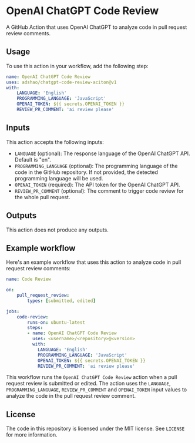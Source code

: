 # OpenAI ChatGPT Code Review

A GitHub Action that uses OpenAI ChatGPT to analyze code in pull request review comments.

## Usage

To use this action in your workflow, add the following step:

```yaml
name: OpenAI ChatGPT Code Review
uses: adshao/chatgpt-code-review-aciton@v1
with:
    LANGUAGE: 'English'
    PROGRAMMING_LANGUAGE: 'JavaScript'
    OPENAI_TOKEN: ${{ secrets.OPENAI_TOKEN }}
    REVIEW_PR_COMMENT: 'ai review please'
```

## Inputs

This action accepts the following inputs:

- `LANGUAGE` (optional): The response language of the OpenAI ChatGPT API. Default is "en".
- `PROGRAMMING_LANGUAGE` (optional): The programming language of the code in the GitHub repository. If not provided, the detected programming language will be used.
- `OPENAI_TOKEN` (required): The API token for the OpenAI ChatGPT API.
- `REVIEW_PR_COMMENT` (optional): The comment to trigger code review for the whole pull request.

## Outputs

This action does not produce any outputs.

## Example workflow

Here's an example workflow that uses this action to analyze code in pull request review comments:

```yaml
name: Code Review

on:
    pull_request_review:
        types: [submitted, edited]

jobs:
    code-review:
        runs-on: ubuntu-latest
        steps:
        - name: OpenAI ChatGPT Code Review
          uses: <username>/<repository>@<version>
          with:
            LANGUAGE: 'English'
            PROGRAMMING_LANGUAGE: 'JavaScript'
            OPENAI_TOKEN: ${{ secrets.OPENAI_TOKEN }}
            REVIEW_PR_COMMENT: 'ai review please'
```


This workflow runs the `OpenAI ChatGPT Code Review` action when a pull request review is submitted or edited. The action uses the `LANGUAGE`, `PROGRAMMING_LANGUAGE`, `REVIEW_PR_COMMENT` and `OPENAI_TOKEN` input values to analyze the code in the pull request review comment.

## License

The code in this repository is licensed under the MIT license. See `LICENSE` for more information.
